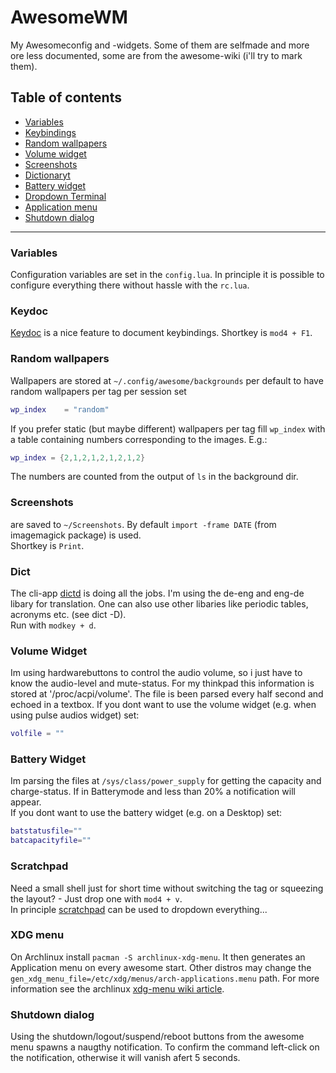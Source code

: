 # AwesomeWM
My Awesomeconfig and -widgets. Some of them are selfmade and more ore less documented, some are from the awesome-wiki (i'll try to mark them).  


##  Table of contents
* [Variables](#variables)
* [Keybindings](#keydoc)
* [Random wallpapers](#random-wallpapers)
* [Volume widget](#volume-widget)
* [Screenshots](#screenshots)
* [Dictionaryt](#dict)
* [Battery widget](#battery-widget)
* [Dropdown Terminal](#dropdown)
* [Application menu](#xdg-menu)
* [Shutdown dialog](#shutdown-dialog)

-----

### Variables
Configuration variables are set in the `config.lua`. In principle it is possible to configure everything there without hassle with the `rc.lua`.

### Keydoc
[Keydoc](https://awesome.naquadah.org/wiki/Document_keybindings) is a nice feature to document keybindings. Shortkey is `mod4 + F1`.

### Random wallpapers
Wallpapers are stored at `~/.config/awesome/backgrounds` per default to have random wallpapers per tag per session set
```lua
wp_index    = "random"
```
If you prefer static (but maybe different) wallpapers per tag fill `wp_index` with a table containing numbers corresponding to the images. E.g.:
```lua
wp_index = {2,1,2,1,2,1,2,1,2}
```
The numbers are counted from the output of `ls` in the background dir.

### Screenshots
are saved to `~/Screenshots`. By default `import -frame DATE` (from imagemagick package) is used.  
Shortkey is `Print`. 

### Dict
The cli-app [dictd](https://www.archlinux.org/packages/community/x86_64/dictd/) is doing all the jobs. I'm using the de-eng and eng-de libary for translation. One can also use other libaries like periodic tables, acronyms etc. (see dict -D).  
Run with `modkey + d`.

### Volume Widget
Im using hardwarebuttons to control the audio volume, so i just have to know the audio-level and mute-status. For my thinkpad this information is stored at '/proc/acpi/volume'. The file is been parsed every half second and echoed in a textbox. 
If you dont want to use the volume widget (e.g. when using pulse audios widget) set:
```lua
volfile = ""
```

### Battery Widget
Im parsing the files at `/sys/class/power_supply` for getting the capacity and charge-status. If in Batterymode and less than 20% a notification will appear.  
If you dont want to use the battery widget (e.g. on a Desktop) set:
```lua
batstatusfile=""
batcapacityfile=""
```
### Scratchpad
Need a small shell just for short time without switching the tag or squeezing the layout? - Just drop one with `mod4 + v`.  
In principle [scratchpad](https://awesome.naquadah.org/wiki/Scratchpad_manager) can be used to dropdown everything...

### XDG menu
On Archlinux install `pacman -S archlinux-xdg-menu`. It then generates an Application menu on every awesome start.
Other distros may change the `gen_xdg_menu_file=/etc/xdg/menus/arch-applications.menu` path. 
For more information see the archlinux [xdg-menu wiki article](https://wiki.archlinux.org/index.php/xdg-menu).

### Shutdown dialog
Using the shutdown/logout/suspend/reboot buttons from the awesome menu spawns a naugthy notification. To confirm the command left-click on the notification, otherwise it will vanish afert 5 seconds.
